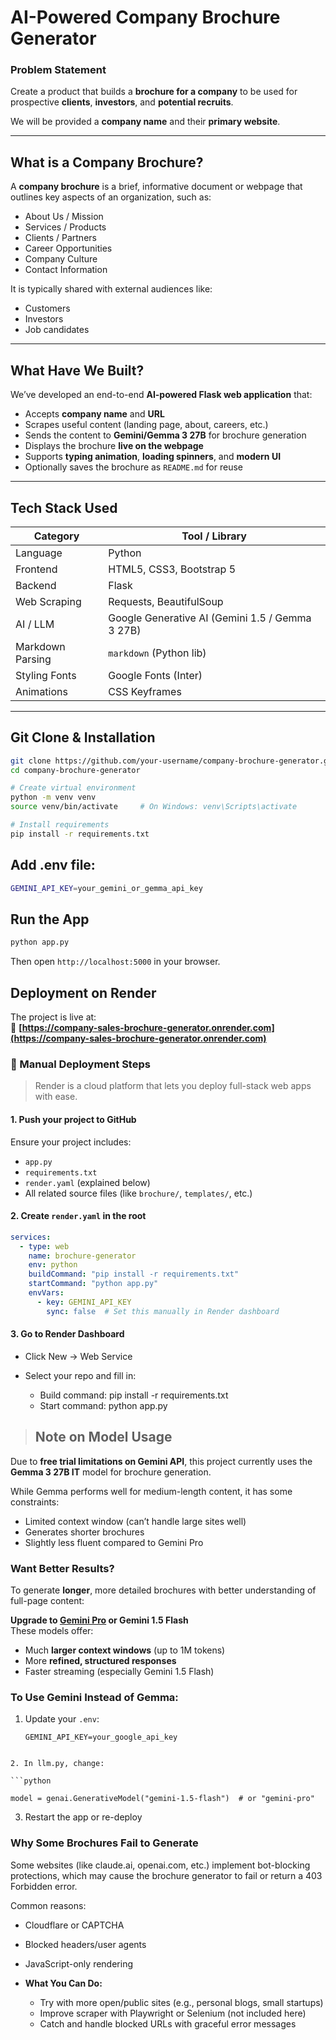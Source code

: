 # AI-Powered Company Brochure Generator

### Problem Statement

Create a product that builds a **brochure for a company** to be used for prospective **clients**, **investors**, and **potential recruits**.

We will be provided a **company name** and their **primary website**.

---

## What is a Company Brochure?

A **company brochure** is a brief, informative document or webpage that outlines key aspects of an organization, such as:

- About Us / Mission
- Services / Products
- Clients / Partners
- Career Opportunities
- Company Culture
- Contact Information

It is typically shared with external audiences like:
- Customers
- Investors
- Job candidates

---

## What Have We Built?

We’ve developed an end-to-end **AI-powered Flask web application** that:

- Accepts **company name** and **URL**
- Scrapes useful content (landing page, about, careers, etc.)
- Sends the content to **Gemini/Gemma 3 27B** for brochure generation
- Displays the brochure **live on the webpage**
- Supports **typing animation**, **loading spinners**, and **modern UI**
- Optionally saves the brochure as `README.md` for reuse

---

## Tech Stack Used

| Category         | Tool / Library             |
|------------------|----------------------------|
| Language         | Python                     |
| Frontend         | HTML5, CSS3, Bootstrap 5   |
| Backend          | Flask                      |
| Web Scraping     | Requests, BeautifulSoup    |
| AI / LLM         | Google Generative AI (Gemini 1.5 / Gemma 3 27B) |
| Markdown Parsing | `markdown` (Python lib)    |
| Styling Fonts    | Google Fonts (Inter)       |
| Animations       | CSS Keyframes              |

---

## Git Clone & Installation

```bash
git clone https://github.com/your-username/company-brochure-generator.git
cd company-brochure-generator

# Create virtual environment
python -m venv venv
source venv/bin/activate     # On Windows: venv\Scripts\activate

# Install requirements
pip install -r requirements.txt
```
## Add .env file:

```bash
GEMINI_API_KEY=your_gemini_or_gemma_api_key
```
## Run the App
```bash
python app.py
```
Then open `http://localhost:5000` in your browser.

## Deployment on Render

The project is live at:  
🔗 **[https://company-sales-brochure-generator.onrender.com](https://company-sales-brochure-generator.onrender.com)**

### 🔧 Manual Deployment Steps

> Render is a cloud platform that lets you deploy full-stack web apps with ease.

#### 1. Push your project to GitHub
Ensure your project includes:
- `app.py`
- `requirements.txt`
- `render.yaml` (explained below)
- All related source files (like `brochure/`, `templates/`, etc.)

#### 2. Create `render.yaml` in the root

```yaml
services:
  - type: web
    name: brochure-generator
    env: python
    buildCommand: "pip install -r requirements.txt"
    startCommand: "python app.py"
    envVars:
      - key: GEMINI_API_KEY
        sync: false  # Set this manually in Render dashboard

```
#### 3. Go to Render Dashboard

- Click New → Web Service

- Select your repo and fill in:

    - Build command: pip install -r requirements.txt
    - Start command: python app.py


>## Note on Model Usage

Due to **free trial limitations on Gemini API**, this project currently uses the **Gemma 3 27B IT** model for brochure generation.

While Gemma performs well for medium-length content, it has some constraints:

- Limited context window (can’t handle large sites well)
- Generates shorter brochures
- Slightly less fluent compared to Gemini Pro

### Want Better Results?

To generate **longer**, more detailed brochures with better understanding of full-page content:

**Upgrade to [Gemini Pro](https://ai.google.dev/gemini-api/docs/models/gemini) or Gemini 1.5 Flash**  
These models offer:

- Much **larger context windows** (up to 1M tokens)
- More **refined, structured responses**
- Faster streaming (especially Gemini 1.5 Flash)

### To Use Gemini Instead of Gemma:

1. Update your `.env`:

   ```env
   GEMINI_API_KEY=your_google_api_key
  ```

2. In llm.py, change:

```python

model = genai.GenerativeModel("gemini-1.5-flash")  # or "gemini-pro"

```
3. Restart the app or re-deploy

### Why Some Brochures Fail to Generate
Some websites (like claude.ai, openai.com, etc.) implement bot-blocking protections, which may cause the brochure generator to fail or return a 403 Forbidden error.

Common reasons:

- Cloudflare or CAPTCHA

- Blocked headers/user agents

- JavaScript-only rendering

- **What You Can Do:**
    - Try with more open/public sites (e.g., personal blogs, small startups)
    - Improve scraper with Playwright or Selenium (not included here)
    - Catch and handle blocked URLs with graceful error messages

